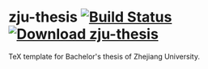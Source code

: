 # zju-thesis [![Build Status](https://travis-ci.org/szcf-weiya/zju-thesis.svg?branch=master)](https://travis-ci.org/szcf-weiya/zju-thesis) [![Download zju-thesis](https://a.fsdn.com/con/app/sf-download-button)](https://sourceforge.net/projects/zjuthesis/files/latest/download)

TeX template for Bachelor's thesis of Zhejiang University.
